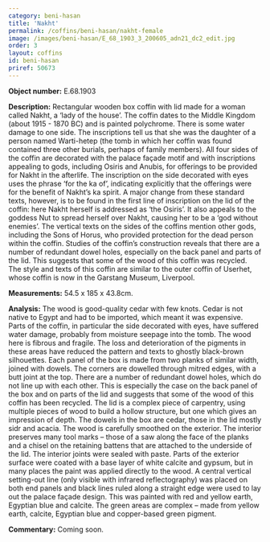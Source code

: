 ```yaml
---
category: beni-hasan
title: 'Nakht'
permalink: /coffins/beni-hasan/nakht-female
image: /images/beni-hasan/E_68_1903_3_200605_adn21_dc2_edit.jpg
order: 3
layout: coffins
id: beni-hasan
priref: 50673
---
```


**Object number:** E.68.1903

**Description:** Rectangular wooden box coffin with lid made for a woman called Nakht, a ‘lady of the house’. The coffin dates to the Middle Kingdom (about 1915 - 1870 BC) and is painted polychrome. There is some water damage to one side. The inscriptions tell us that she was the daughter of a person named Warti-hetep (the tomb in which her coffin was found contained three other burials, perhaps of family members). All four sides of the coffin are decorated with the palace façade motif and with inscriptions appealing to gods, including Osiris and Anubis, for offerings to be provided for Nakht in the afterlife. The inscription on the side decorated with eyes uses the phrase ‘for the ka of’, indicating explicitly that the offerings were for the benefit of Nakht’s ka spirit. A major change from these standard texts, however, is to be found in the first line of inscription on the lid of the coffin: here Nakht herself is addressed as ‘the Osiris’. It also appeals to the goddess Nut to spread herself over Nakht, causing her to be a ‘god without enemies’. The vertical texts on the sides of the coffins mention other gods, including the Sons of Horus, who provided protection for the dead person within the coffin. Studies of the coffin’s construction reveals that there are a number of redundant dowel holes, especially on the back panel and parts of the lid. This suggests that some of the wood of this coffin was recycled. The style and texts of this coffin are similar to the outer coffin of Userhet, whose coffin is now in the Garstang Museum, Liverpool.

**Measurements:** 54.5 x 185 x 43.8cm.

**Analysis:** The wood is good-quality cedar with few knots. Cedar is not native to Egypt and had to be imported, which meant it was expensive. Parts of the coffin, in particular the side decorated with eyes, have suffered water damage, probably from moisture seepage into the tomb. The wood here is fibrous and fragile. The loss and deterioration of the pigments in these areas have reduced the pattern and texts to ghostly black-brown silhouettes. Each panel of the box is made from two planks of similar width, joined with dowels. The corners are dowelled through mitred edges, with a butt joint at the top. There are a number of redundant dowel holes, which do not line up with each other. This is especially the case on the back panel of the box and on parts of the lid and suggests that some of the wood of this coffin has been recycled. The lid is a complex piece of carpentry, using multiple pieces of wood to build a hollow structure, but one which gives an impression of depth. The dowels in the box are cedar, those in the lid mostly sidr and acacia. The wood is carefully smoothed on the exterior. The interior preserves many tool marks – those of a saw along the face of the planks and a chisel on the retaining battens that are attached to the underside of the lid. The interior joints were sealed with paste. Parts of the exterior surface were coated with a base layer of white calcite and gypsum, but in many places the paint was applied directly to the wood. A central vertical setting-out line (only visible with infrared reflectography) was placed on both end panels and black lines ruled along a straight edge were used to lay out the palace façade design. This was painted with red and yellow earth, Egyptian blue and calcite. The green areas are complex – made from yellow earth, calcite, Egyptian blue and copper-based green pigment.

**Commentary:** Coming soon.
